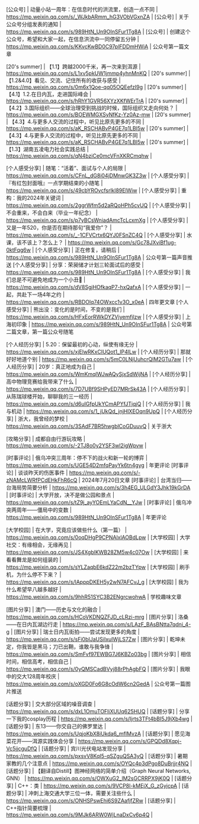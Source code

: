 [公众号] | 动量小站一周年：在信息时代的洪流里，创造一点不同 | https://mp.weixin.qq.com/s/_WJkbARmm_hG3VObVGxnZA | 
[公众号] | 关于公众号分组发表的通知 | https://mp.weixin.qq.com/s/989HtN_Un9OInSFur1Tg8A | 
[公众号] | 创建这个公众号，希望和大家一起，在信息洪流中一同停留五分钟 | https://mp.weixin.qq.com/s/KKvcKwBD0C97plFDDmHWiA | 公众号第一篇文章

[20's summer] | 【1.1】跨越2000千米，再一次来到洱源 | https://mp.weixin.qq.com/s/L1xv5pkUW1jmmp4yhnMnKQ | 
[20's summer] | 【1.2&4.0】看见、交流、记住所有的收获与感受 | https://mp.weixin.qq.com/s/0m6x1Qoe-qq05OQEefzI9g | 
[20's summer] | 【4.1】1.2.在日内瓦，走进国际峰会 | https://mp.weixin.qq.com/s/hRhY1GVR56XYzXKfWErTrA | 
[20's summer] | 【4.2】3.国际组织——全球治理受到挑战的时候，国际组织又走向何处？ | https://mp.weixin.qq.com/s/BOEWMGXSyNfKz-Yz0Az-mw | 
[20's summer] | 【4.3】4.与更多人交流的过程中，听见比原先更多的不同 | https://mp.weixin.qq.com/s/aK_RSCHABvP4GE7q1LBI5w | 
[20's summer] | 【4.3】4.与更多人交流的过程中，听见比原先更多的不同 | https://mp.weixin.qq.com/s/aK_RSCHABvP4GE7q1LBI5w | 
[20's summer] | 【1.3】湖南五凌电力社会实践总结 | https://mp.weixin.qq.com/s/qN4bziCe0mcVFnXKRCmqhw | 


[个人感受分享] | 随笔：“活着”、面试与个人的局限 | https://mp.weixin.qq.com/s/CFnL_dG8i04jDMnwGK3Z3w | 
[个人感受分享] | 『有红包封面哦』一点学期结束的小随笔 | https://mp.weixin.qq.com/s/49cbYROvcfsrlkl89ElWiw | 
[个人感受分享] | 重构：我的2024年关键词 | https://mp.weixin.qq.com/s/2ggrWfm5d2aRQoHPh5cvUQ | 
[个人感受分享] | 不会重来，不会白来（毕业一年纪念） | https://mp.weixin.qq.com/s/p7yBCsWniadAmcTcLcxmXg | 
[个人感受分享] | 又是一年520，你是否在期待那句“我爱你”？ | https://mp.weixin.qq.com/s/_-1CFVCrtx6QYJ0FSnZC4Q | 
[个人感受分享] | 水课，该不该上？怎么上？ | https://mp.weixin.qq.com/s/Gc78JXviBf1ug-0ktFqg6w | 
[个人感受分享] | 正在修复，请稍后 | https://mp.weixin.qq.com/s/989HtN_Un9OInSFur1Tg8A | 公众号第一篇声音推送
[个人感受分享] | 分享：荣昶储才计划三轮面试后的感受 | https://mp.weixin.qq.com/s/989HtN_Un9OInSFur1Tg8A | 
[个人感受分享] | 我们总是不可避免地成为一个小丑🤡 | https://mp.weixin.qq.com/s/dV8SgjHOfkaqP7-hxQafxA | 
[个人感受分享] | 一起，共赴下一场4年之约 | https://mp.weixin.qq.com/s/RBDOlq74OWxcc1v3O_x0eA | 四年更文章
[个人感受分享] | 熊出没：变化的是时间，不变的是我们 | https://mp.weixin.qq.com/s/HFxEorRWkDYZVjyemfjlzw | 
[个人感受分享] | 上海初印象 | https://mp.weixin.qq.com/s/989HtN_Un9OInSFur1Tg8A | 公众号第二篇文章，第一篇公众号随笔

[个人经历分享] | 5.20：保留最初的心动，纵使有缘无分 | https://mp.weixin.qq.com/s/xjElwRKxCIUQot1_IP4lLw | 
[个人经历分享] | 那就好好地道个别 | https://mp.weixin.qq.com/s/5mC0LNjUuhcrQlM2GTu7aw | 
[个人经历分享] | 20岁：真正地成为自己 | https://mp.weixin.qq.com/s/WmKmqlWJwAQySjxSdWijNA | 
[个人经历分享] | 高中物理竞赛给我带来了什么 | https://mp.weixin.qq.com/s/7D7UBf9SHPyED7MRrSk43A | 
[个人经历分享] | 从陈瑞球楼开始，聊聊我的三一经历 | https://mp.weixin.qq.com/s/d6uIGfpUkYCmAPYfJTjqjQ | 
[个人经历分享] | 我与机动 | https://mp.weixin.qq.com/s/1_jUkQd_jnjHlXEOqn9UpQ | 
[个人经历分享] | 浙大，我曾经的梦校 | https://mp.weixin.qq.com/s/3SAdF7BR5hwgblCoGDuuvQ | 关于浙大

[攻略分享] | 成都自由行游玩攻略 | https://mp.weixin.qq.com/s/-2TJ8o0y2YSF3wl2igWpvw | 

[时事评论] | 俄乌冲突三周年：停不下的战火和新一轮的博弈 | https://mp.weixin.qq.com/s/UGE54D2mfqPayYk6tn4gyg | 年更评论
[时事评论] | 谈谈昨天的伤医事件 | https://mp.weixin.qq.com/s/-zNAMcLWRfPCdEHkFhR6cQ | 2024年7月20日文章
[时事评论] | 台湾当归——台海局势简要分析 | https://mp.weixin.qq.com/s/3h4EG_ULGdY3Jhk19kGrDA |
[时事评论] | 大学开放，决不是做公园和景点 | https://mp.weixin.qq.com/s/tZ9j_ayYOEmLYaCdN__YJw | 
[时事评论] | 俄乌冲突两周年——僵局中的变数 | https://mp.weixin.qq.com/s/989HtN_Un9OInSFur1Tg8A | 年更评论

[大学校园] | 在大学，究竟应该做些什么（第一篇） | https://mp.weixin.qq.com/s/0oqDHgP9CPNAlxlAOBdLpw | 
[大学校园] | 大学社交：有缘相会，无缘再见 | https://mp.weixin.qq.com/s/JS4XgblKWB28ZM5w4c07Ow | 
[大学校园] | 来看看舞龙是如何组装的 | https://mp.weixin.qq.com/s/sYLZaqbE6kdZ22m2bzTYpw | 
[大学校园] | 刷手机，为什么停不下来？ | https://mp.weixin.qq.com/s/lApppDKEH5y2wN7AFCvJ_g | 
[大学校园] | 我为什么希望早八越多越好 | https://mp.weixin.qq.com/s/9hhR51SYC3B2ENgrcwohwA | 学校趣味文章

[图片分享] | 澳门——历史与文化的融合 | https://mp.weixin.qq.com/s/HCoVKDNQZFJD_cLRzi-mrg |
[图片分享] | 洛桑——在日内瓦湖边行走 | https://mp.weixin.qq.com/s/LAzF_BAsBNtta7qdni_4-g |
[图片分享] | 瑞士日内瓦街拍——尝试发现更多的角度 | https://mp.weixin.qq.com/s/sFi0bIJaUSiIxuIWjLS7Zw |
[图片分享] | 乾坤未定，你我皆是黑马；刀已出鞘，谁敢与我争锋 | https://mp.weixin.qq.com/s/SmFvf97EWBG7J6KBZo03bg |
[图片分享] | 相信时间，相信高考，相信自己 | https://mp.weixin.qq.com/s/0yQMSCadBVyj88rPhAgbFQ | 
[图片分享] | 我眼中的交大128周年校庆 | https://mp.weixin.qq.com/s/oXGD0Fo6G8cOdW6cn2GedA | 公众号第一篇图片推送

[话题分享] | 交大部分区域的噪音调查 | https://mp.weixin.qq.com/s/dxL1OmuTOFliXUUq625HUQ |
[话题分享] | 分享一下我的cosplay历程 | https://mp.weixin.qq.com/s/Ijrts3TFt4bBI5J9jXb4wg |
[话题分享] | 东13——你交自己的佛罗里达 | https://mp.weixin.qq.com/s/UqjoKbX8iUkda6_mfIMvzA |
[话题分享] | 愿见海菜花开——洱源实践体会分享 | https://mp.weixin.qq.com/s/GPQDd8Xqpj-Vc5jjcguDfQ |
[话题分享] | 宾川光伏电站发现分享 | https://mp.weixin.qq.com/s/pxsvV8KqI5-qSZguQSA3yQ |
[话题分享] | 暑期家教的几个注意点 | https://mp.weixin.qq.com/s/OYQc4p3dPgo8DuBrjjr4NQ |
[话题分享] | 【翻译自Distill】图神经网络的简单介绍（Graph Neural Networks, GNN） | https://mp.weixin.qq.com/s/OWXuG2_lM2sGCRRPX9jK0Q |
[话题分享] | C++：类 | https://mp.weixin.qq.com/s/9VCP8l-kMEjX_G_zGyjcpA |
[话题分享] | 冲刺上海交通大学三位一体，需要关注些什么 | https://mp.weixin.qq.com/s/ONHSPswEhi6S9ZAafjfZRw | 
[话题分享] | C++指针简要梳理 | https://mp.weixin.qq.com/s/9MJk6ARW0WjLnaDxCv6p4Q | 